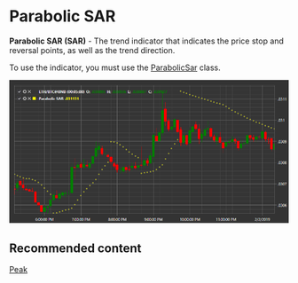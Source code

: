# Parabolic SAR

**Parabolic SAR (SAR)** \- The trend indicator that indicates the price stop and reversal points, as well as the trend direction. 

To use the indicator, you must use the [ParabolicSar](../api/StockSharp.Algo.Indicators.ParabolicSar.html) class. 

![IndicatorParabolicSar](../images/IndicatorParabolicSar.png)

## Recommended content

[Peak](IndicatorPeak.md)

